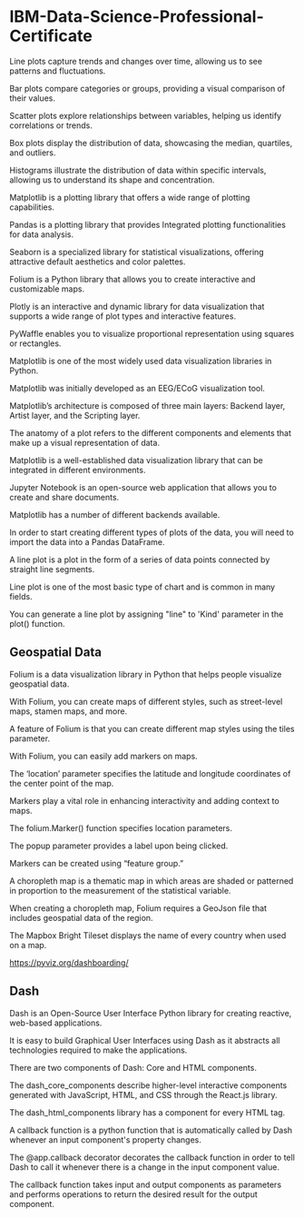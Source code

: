 # IBM-Data-Science-Professional-Certificate

Line plots capture trends and changes over time, allowing us to see patterns and fluctuations.

Bar plots compare categories or groups, providing a visual comparison of their values.

Scatter plots explore relationships between variables, helping us identify correlations or trends.

Box plots display the distribution of data, showcasing the median, quartiles, and outliers.

Histograms illustrate the distribution of data within specific intervals, allowing us to understand its shape and concentration.

Matplotlib is a plotting library that offers a wide range of plotting capabilities.

Pandas is a plotting library that provides Integrated plotting functionalities for data analysis.

Seaborn is a specialized library for statistical visualizations, offering attractive default aesthetics and color palettes.

Folium is a Python library that allows you to create interactive and customizable maps.

Plotly is an interactive and dynamic library for data visualization that supports a wide range of plot types and interactive features.

PyWaffle enables you to visualize proportional representation using squares or rectangles.

Matplotlib is one of the most widely used data visualization libraries in Python. 

Matplotlib was initially developed as an EEG/ECoG visualization tool. 

Matplotlib’s architecture is composed of three main layers: Backend layer, Artist layer, and the Scripting layer. 

The anatomy of a plot refers to the different components and elements that make up a visual representation of data.

Matplotlib is a well-established data visualization library that can be integrated in different environments. 

Jupyter Notebook is an open-source web application that allows you to create and share documents.

Matplotlib has a number of different backends available. 

In order to start creating different types of plots of the data, you will need to import the data into a Pandas DataFrame.

A line plot is a plot in the form of a series of data points connected by straight line segments. 

Line plot is one of the most basic type of chart and is common in many fields. 

You can generate a line plot by assigning "line" to 'Kind' parameter in the plot() function.

## Geospatial Data

Folium is a data visualization library in Python that helps people visualize geospatial data. 

With Folium, you can create maps of different styles, such as street-level maps, stamen maps, and more. 

A feature of Folium is that you can create different map styles using the tiles parameter.

With Folium, you can easily add markers on maps.

The ‘location’ parameter specifies the latitude and longitude coordinates of the center point of the map.

Markers play a vital role in enhancing interactivity and adding context to maps.

The folium.Marker() function specifies location parameters.

The popup parameter provides a label upon being clicked.

Markers can be created using “feature group.”

A choropleth map is a thematic map in which areas are shaded or patterned in proportion to the measurement of the statistical variable.

When creating a choropleth map, Folium requires a GeoJson file that includes geospatial data of the region.

The Mapbox Bright Tileset displays the name of every country when used on a map.

https://pyviz.org/dashboarding/

## Dash

Dash is an Open-Source User Interface Python library for creating reactive, web-based applications.

It is easy to build Graphical User Interfaces using Dash as it abstracts all technologies required to make the applications.

There are two components of Dash: Core and HTML components.

The dash_core_components describe higher-level interactive components generated with JavaScript, HTML, and CSS through the React.js library.

The dash_html_components library has a component for every HTML tag.

A callback function is a python function that is automatically called by Dash whenever an input component's property changes.

The @app.callback decorator decorates the callback function in order to tell Dash to call it whenever there is a change in the input component value.

The callback function takes input and output components as parameters and performs operations to return the desired result for the output component.

